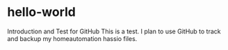 # hello-world
Introduction and Test for GitHub
This is a test. I plan to use GitHub to track and backup my homeautomation hassio files.
